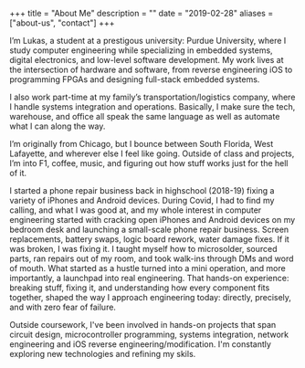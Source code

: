 +++
title = "About Me"
description = ""
date = "2019-02-28"
aliases = ["about-us", "contact"]
+++

I’m Lukas, a student at a prestigous university: Purdue University, where I study computer engineering while specializing in embedded systems, digital electronics, and low-level software development. My work lives at the intersection of hardware and software, from reverse engineering iOS to programming FPGAs and designing full-stack embedded systems.

I also work part-time at my family’s transportation/logistics company, where I handle systems integration and operations. Basically, I make sure the tech, warehouse, and office all speak the same language as well as automate what I can along the way.

I’m originally from Chicago, but I bounce between South Florida, West Lafayette, and wherever else I feel like going. Outside of class and projects, I’m into F1, coffee, music, and figuring out how stuff works just for the hell of it.

I started a phone repair business back in highschool (2018-19) fixing a variety of iPhones and Android devices. During Covid, I had to find my calling, and what I was good at, and my whole interest in computer engineering started with cracking open iPhones and Android devices on my bedroom desk and launching a small-scale phone repair business. Screen replacements, battery swaps, logic board rework, water damage fixes. If it was broken, I was fixing it. I taught myself how to microsolder, sourced parts, ran repairs out of my room, and took walk-ins through DMs and word of mouth. What started as a hustle turned into a mini operation, and more importantly, a launchpad into real engineering. That hands-on experience: breaking stuff, fixing it, and understanding how every component fits together, shaped the way I approach engineering today: directly, precisely, and with zero fear of failure.

Outside coursework, I've been involved in hands-on projects that span circuit design, microcontroller programming, systems integration, network engineering and iOS reverse engineering/modification. I'm constantly exploring new technologies and refining my skils. 


